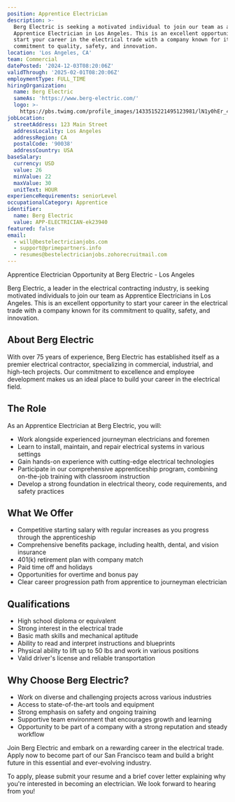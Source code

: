 ```yaml
---
position: Apprentice Electrician
description: >-
  Berg Electric is seeking a motivated individual to join our team as an
  Apprentice Electrician in Los Angeles. This is an excellent opportunity to
  start your career in the electrical trade with a company known for its
  commitment to quality, safety, and innovation.
location: 'Los Angeles, CA'
team: Commercial
datePosted: '2024-12-03T08:20:06Z'
validThrough: '2025-02-01T08:20:06Z'
employmentType: FULL_TIME
hiringOrganization:
  name: Berg Electric
  sameAs: 'https://www.berg-electric.com/'
  logo: >-
    https://pbs.twimg.com/profile_images/1433515221495123981/lN1y0hEr_400x400.png
jobLocation:
  streetAddress: 123 Main Street
  addressLocality: Los Angeles
  addressRegion: CA
  postalCode: '90038'
  addressCountry: USA
baseSalary:
  currency: USD
  value: 26
  minValue: 22
  maxValue: 30
  unitText: HOUR
experienceRequirements: seniorLevel
occupationalCategory: Apprentice
identifier:
  name: Berg Electric
  value: APP-ELECTRICIAN-ek23940
featured: false
email:
  - will@bestelectricianjobs.com
  - support@primepartners.info
  - resumes@bestelectricianjobs.zohorecruitmail.com
---
```


Apprentice Electrician Opportunity at Berg Electric - Los Angeles

Berg Electric, a leader in the electrical contracting industry, is seeking motivated individuals to join our team as Apprentice Electricians in Los Angeles. This is an excellent opportunity to start your career in the electrical trade with a company known for its commitment to quality, safety, and innovation.

## About Berg Electric

With over 75 years of experience, Berg Electric has established itself as a premier electrical contractor, specializing in commercial, industrial, and high-tech projects. Our commitment to excellence and employee development makes us an ideal place to build your career in the electrical field.

## The Role

As an Apprentice Electrician at Berg Electric, you will:

- Work alongside experienced journeyman electricians and foremen
- Learn to install, maintain, and repair electrical systems in various settings
- Gain hands-on experience with cutting-edge electrical technologies
- Participate in our comprehensive apprenticeship program, combining on-the-job training with classroom instruction
- Develop a strong foundation in electrical theory, code requirements, and safety practices

## What We Offer

- Competitive starting salary with regular increases as you progress through the apprenticeship
- Comprehensive benefits package, including health, dental, and vision insurance
- 401(k) retirement plan with company match
- Paid time off and holidays
- Opportunities for overtime and bonus pay
- Clear career progression path from apprentice to journeyman electrician

## Qualifications

- High school diploma or equivalent
- Strong interest in the electrical trade
- Basic math skills and mechanical aptitude
- Ability to read and interpret instructions and blueprints
- Physical ability to lift up to 50 lbs and work in various positions
- Valid driver's license and reliable transportation

## Why Choose Berg Electric?

- Work on diverse and challenging projects across various industries
- Access to state-of-the-art tools and equipment
- Strong emphasis on safety and ongoing training
- Supportive team environment that encourages growth and learning
- Opportunity to be part of a company with a strong reputation and steady workflow

Join Berg Electric and embark on a rewarding career in the electrical trade. Apply now to become part of our San Francisco team and build a bright future in this essential and ever-evolving industry.

To apply, please submit your resume and a brief cover letter explaining why you're interested in becoming an electrician. We look forward to hearing from you!
